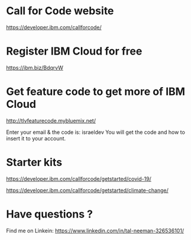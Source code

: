 # Call for Code website 

https://developer.ibm.com/callforcode/
   
# Register IBM Cloud for free

https://ibm.biz/BdqrvW

# Get feature code to get more of IBM Cloud

http://tlvfeaturecode.mybluemix.net/

Enter your email & the code is: israeldev
You will get the code and how to insert it to your account.

# Starter kits 

https://developer.ibm.com/callforcode/getstarted/covid-19/

https://developer.ibm.com/callforcode/getstarted/climate-change/

# Have questions ?

Find me on Linkein: https://www.linkedin.com/in/tal-neeman-326536101/